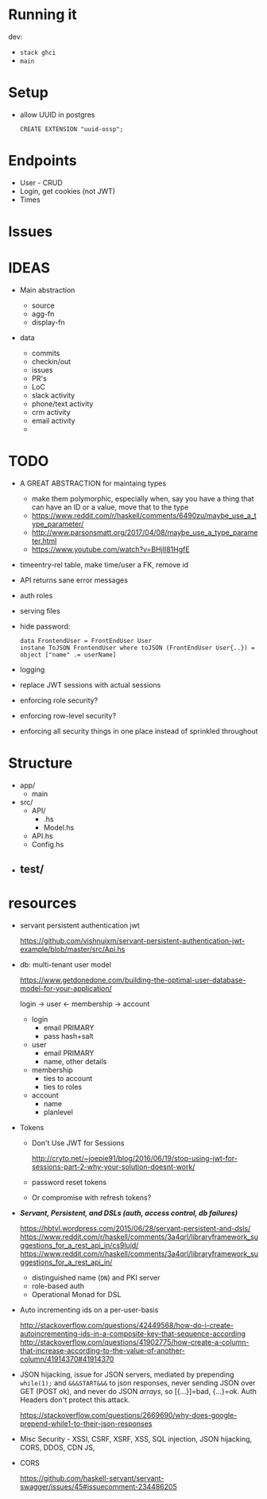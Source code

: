 # Running it

dev:
- `stack ghci` 
- `main`

# Setup
- allow UUID in postgres

    `CREATE EXTENSION "uuid-ossp";`

# Endpoints

- User - CRUD
- Login, get cookies (not JWT)
- Times

# Issues

# IDEAS

- Main abstraction
    - source
    - agg-fn
    - display-fn

- data
    - commits
    - checkin/out
    - issues
    - PR's
    - LoC
    - slack activity
    - phone/text activity
    - crm activity
    - email activity
    - 

# TODO

- A GREAT ABSTRACTION for maintaing types
    - make them polymorphic, especially when, say you have a thing
      that can have an ID or a value, move that to the type
    - https://www.reddit.com/r/haskell/comments/6490zu/maybe_use_a_type_parameter/
    - http://www.parsonsmatt.org/2017/04/08/maybe_use_a_type_parameter.html
    - https://www.youtube.com/watch?v=BHjIl81HgfE
- timeentry-rel table, make time/user a FK, remove id
- API returns sane error messages
- auth roles
- serving files
- hide password:
  ```
  data FrontendUser = FrontEndUser User 
  instane ToJSON FrontendUser where toJSON (FrontEndUser User{..}) = object ["name" .= userName]
  ```
- logging
- replace JWT sessions with actual sessions

- enforcing role security?
- enforcing row-level security?
- enforcing all security things in one place instead of sprinkled throughout

# Structure

- app/
    - main
- src/
    - API/
        - <name>.hs
        - Model.hs
    - API.hs
    - Config.hs
- test/
    - 

# resources

- servant persistent authentication jwt

    https://github.com/vishnuixm/servant-persistent-authentication-jwt-example/blob/master/src/Api.hs

- db: multi-tenant user model

    https://www.getdonedone.com/building-the-optimal-user-database-model-for-your-application/

    login -> user <- membership -> account

    - login
        - email PRIMARY
        - pass hash+salt
    - user
        - email PRIMARY
        - name, other details
    - membership
        - ties to account
        - ties to roles
    - account
        - name
        - planlevel

- Tokens
    - Don't Use JWT for Sessions

        http://cryto.net/~joepie91/blog/2016/06/19/stop-using-jwt-for-sessions-part-2-why-your-solution-doesnt-work/

    - password reset tokens
    - Or compromise with refresh tokens?

- **_Servant, Persistent, and DSLs (auth, access control, db failures)_**

    https://hbtvl.wordpress.com/2015/06/28/servant-persistent-and-dsls/
    https://www.reddit.com/r/haskell/comments/3a4qrl/libraryframework_suggestions_for_a_rest_api_in/cs9lujd/
    https://www.reddit.com/r/haskell/comments/3a4qrl/libraryframework_suggestions_for_a_rest_api_in/

    - distinguished name (`DN`) and PKI server
    - role-based auth
    - Operational Monad for DSL
    
- Auto incrementing ids on a per-user-basis

    http://stackoverflow.com/questions/42449568/how-do-i-create-autoincrementing-ids-in-a-composite-key-that-sequence-according
    http://stackoverflow.com/questions/41902775/how-create-a-column-that-increase-according-to-the-value-of-another-column/41914370#41914370

- JSON hijacking, issue for JSON servers, mediated by prepending `while(1);` and `&&&START&&&` to json responses, never sending JSON over GET (POST ok), and never do JSON _arrays_, so [{...}]=bad, {...}=ok. Auth Headers don't protect this attack.

  https://stackoverflow.com/questions/2669690/why-does-google-prepend-while1-to-their-json-responses

- Misc Security - XSSI, CSRF, XSRF, XSS, SQL injection, JSON hijacking, CORS, DDOS, CDN JS, 

- CORS

  https://github.com/haskell-servant/servant-swagger/issues/45#issuecomment-234486205

